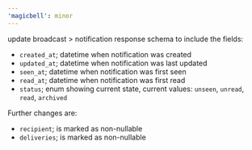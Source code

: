 ```yaml
---
'magicbell': minor
---
```


update broadcast > notification response schema to include the fields:

- `created_at`; datetime when notification was created
- `updated_at`; datetime when notification was last updated
- `seen_at`; datetime when notification was first seen
- `read_at`; datetime when notification was first read
- `status`; enum showing current state, current values: `unseen`, `unread`, `read`, `archived`

Further changes are:

- `recipient`; is marked as non-nullable
- `deliveries`; is marked as non-nullable
